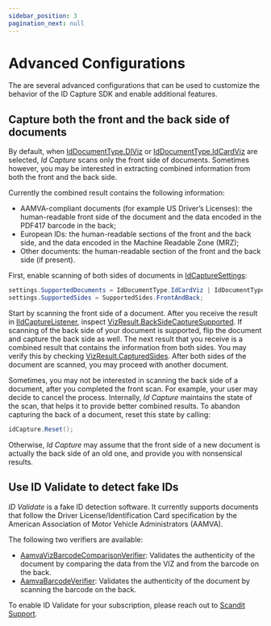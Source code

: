 ```yaml
---
sidebar_position: 3
pagination_next: null
---
```


# Advanced Configurations

The are several advanced configurations that can be used to customize the behavior of the ID Capture SDK and enable additional features.

## Capture both the front and the back side of documents

By default, when [IdDocumentType.DlViz](https://docs.scandit.com/data-capture-sdk/xamarin.forms/id-capture/api/id-document-type.html#value-scandit.datacapture.id.IdDocumentType.DlViz) or [IdDocumentType.IdCardViz](https://docs.scandit.com/data-capture-sdk/xamarin.forms/id-capture/api/id-document-type.html#value-scandit.datacapture.id.IdDocumentType.IdCardViz) are selected, _Id Capture_ scans only the front side of documents. Sometimes however, you may be interested in extracting combined information from both the front and the back side.

Currently the combined result contains the following information:

- AAMVA-compliant documents (for example US Driver’s Licenses): the human-readable front side of the document and the data encoded in the PDF417 barcode in the back;
- European IDs: the human-readable sections of the front and the back side, and the data encoded in the Machine Readable Zone (MRZ);
- Other documents: the human-readable section of the front and the back side (if present).

First, enable scanning of both sides of documents in [IdCaptureSettings](https://docs.scandit.com/data-capture-sdk/xamarin.forms/id-capture/api/id-capture-settings.html#class-scandit.datacapture.id.IdCaptureSettings):

```c#
settings.SupportedDocuments = IdDocumentType.IdCardViz | IdDocumentType.DlViz;
settings.SupportedSides = SupportedSides.FrontAndBack;
```

Start by scanning the front side of a document. After you receive the result in [IIdCaptureListener](https://docs.scandit.com/data-capture-sdk/xamarin.forms/id-capture/api/id-capture-listener.html#interface-scandit.datacapture.id.IIdCaptureListener), inspect [VizResult.BackSideCaptureSupported](https://docs.scandit.com/data-capture-sdk/xamarin.forms/id-capture/api/viz-result.html#property-scandit.datacapture.id.VizResult.IsBackSideCaptureSupported). If scanning of the back side of your document is supported, flip the document and capture the back side as well. The next result that you receive is a combined result that contains the information from both sides. You may verify this by checking [VizResult.CapturedSides](https://docs.scandit.com/data-capture-sdk/xamarin.forms/id-capture/api/viz-result.html#property-scandit.datacapture.id.VizResult.CapturedSides). After both sides of the document are scanned, you may proceed with another document.

Sometimes, you may not be interested in scanning the back side of a document, after you completed the front scan. For example, your user may decide to cancel the process. Internally, _Id Capture_ maintains the state of the scan, that helps it to provide better combined results. To abandon capturing the back of a document, reset this state by calling:

```c#
idCapture.Reset();
```

Otherwise, _Id Capture_ may assume that the front side of a new document is actually the back side of an old one, and provide you with nonsensical results.

## Use ID Validate to detect fake IDs

_ID Validate_ is a fake ID detection software. It currently supports documents that follow the Driver License/Identification Card specification by the American Association of Motor Vehicle Administrators (AAMVA).

The following two verifiers are available:

- [AamvaVizBarcodeComparisonVerifier](https://docs.scandit.com/data-capture-sdk/xamarin.forms/id-capture/api/aamva-viz-barcode-comparison-verifier.html#class-scandit.datacapture.id.AamvaVizBarcodeComparisonVerifier): Validates the authenticity of the document by comparing the data from the VIZ and from the barcode on the back.
- [AamvaBarcodeVerifier](https://docs.scandit.com/data-capture-sdk/xamarin.forms/id-capture/api/aamva-barcode-verifier.html#class-scandit.datacapture.id.AamvaBarcodeVerifier): Validates the authenticity of the document by scanning the barcode on the back.

To enable ID Validate for your subscription, please reach out to [Scandit Support](mailto:support%40scandit.com).
